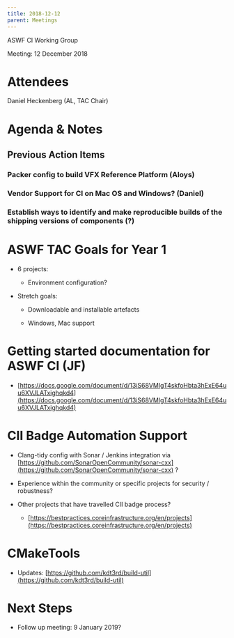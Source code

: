 ```yaml
---
title: 2018-12-12
parent: Meetings
---
```

ASWF CI Working Group

Meeting:   12 December 2018

# Attendees

Daniel Heckenberg (AL, TAC Chair)

# Agenda & Notes

## Previous Action Items

### Packer config to build VFX Reference Platform (Aloys)

### Vendor Support for CI on Mac OS and Windows? (Daniel)

### Establish ways to identify and make reproducible builds of the shipping versions of components (?)

# ASWF TAC Goals for Year 1

* 6 projects:

    * Environment configuration?

* Stretch goals:  

    * Downloadable and installable artefacts

    * Windows, Mac support

# Getting started documentation for ASWF CI (JF)

* [https://docs.google.com/document/d/13iS68VMIgT4skfoHbta3hExE64uu6XVJLATxighqkd4](https://docs.google.com/document/d/13iS68VMIgT4skfoHbta3hExE64uu6XVJLATxighqkd4)

# CII Badge Automation Support

* Clang-tidy config with Sonar / Jenkins integration via [https://github.com/SonarOpenCommunity/sonar-cxx](https://github.com/SonarOpenCommunity/sonar-cxx) ?

* Experience within the community or specific projects for security / robustness?

* Other projects that have travelled CII badge process?

    * [https://bestpractices.coreinfrastructure.org/en/projects](https://bestpractices.coreinfrastructure.org/en/projects)

# CMakeTools

* Updates:   [https://github.com/kdt3rd/build-util](https://github.com/kdt3rd/build-util)

# Next Steps

* Follow up meeting: 9 January 2019?


